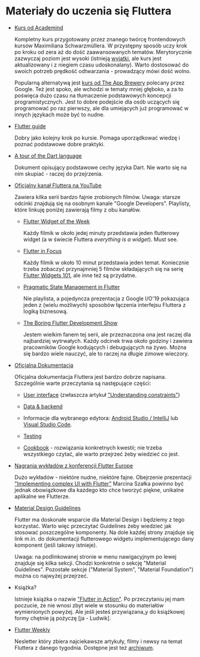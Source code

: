 # Materiały do uczenia się Fluttera

* [Kurs od Academind](https://pro.academind.com/p/learn-flutter-dart-to-build-ios-android-apps-2020)

  Kompletny kurs przygotowany przez znanego twórcę frontendowych kursów Maximiliana Schwarzmüllera. W przystępny sposób uczy krok po kroku od zera aż do dość zaawansowanych tematów. Merytorycznie zazwyczaj poziom jest wysoki (istnieją [wyjątki](https://board.academind.com/t/mutable-properties-in-a-widget-an-antipattern-in-the-personal-expenses-app/282), ale kurs jest aktualizowany i z niegiem czasu udoskonalany). Warto dostosować do swoich potrzeb prędkość odtwarzania - prowadzący mówi dość wolno. 
  
  Popularną alternatywą jest [kurs od The App Brewery](https://www.appbrewery.co/p/flutter-development-bootcamp-with-dart) polecany przez Google. Też jest spoko, ale wchodzi w tematy mniej głęboko, a za to poświęca dużo czasu na tłumaczenie podstawowych koncepcji programistycznych. Jest to dobre podejście dla osób uczących się programować po raz pierwszy, ale dla  umiejących już programować w innych językach może być to nudne.

* [Flutter guide](https://github.com/devonfw-forge/devonfw4flutter)

  Dobry jako kolejny krok po kursie. Pomaga uporządkować wiedzę i poznać podstawowe dobre praktyki.
  
* [A tour of the Dart language](https://dart.dev/guides/language/language-tour)

  Dokument opisujący podstawowe cechy języka Dart. Nie warto się na nim skupiać - raczej do przejrzenia.
  
* [Oficjalny kanał Fluttera na YouTube](https://www.youtube.com/channel/UCwXdFgeE9KYzlDdR7TG9cMw)

  Zawiera kilka serii bardzo fajnie zrobionych filmów. Uwaga: starsze odcinki znajdują się na osobnym kanale "Google Developers". Playlisty, które linkuję poniżej zawierają filmy z obu kanałów. 
  
  * [Flutter Widget of the Week](https://www.youtube.com/playlist?list=PLjxrf2q8roU23XGwz3Km7sQZFTdB996iG)

    Każdy filmik w około jedej minuty przedstawia jeden flutterowy widget (a w świecie Fluttera *everything is a widget*). Must see.
    
  * [Flutter in Focus](https://www.youtube.com/playlist?list=PLjxrf2q8roU2HdJQDjJzOeO6J3FoFLWr2)
    
    Każdy filmik w około 10 minut przedstawia jeden temat. Koniecznie trzeba zobaczyć przynajmniej 5 filmów składających się na serię [Flutter Widgets 101](https://www.youtube.com/playlist?list=PLOU2XLYxmsIJyiwUPCou_OVTpRIn_8UMd), ale inne też są przydatne.
    
  * [Pragmatic State Management in Flutter](https://www.youtube.com/watch?v=d_m5csmrf7I)
  
    Nie playlista, a pojedyncza prezentacja z Google I/O'19 pokazująca jeden z (wielu możliwych) sposobów łączenia interfejsu Fluttera z logiką biznesową.
    
  * [The Boring Flutter Development Show](https://www.youtube.com/playlist?list=PLjxrf2q8roU3ahJVrSgAnPjzkpGmL9Czl)
    
    Jestem wielkim fanem tej serii, ale przeznaczona ona jest raczej dla najbardziej wytrwałych. Każdy odcinek trwa około godziny i zawiera pracowników Google kodujących i debugujących na żywo. Można się bardzo wiele nauczyć, ale to raczej na długie zimowe wieczory.
    
* [Oficjalna Dokumentacja](https://flutter.dev/docs)

  Oficjalna dokumentacja Fluttera jest bardzo dobrze napisana. Szczególnie warte przeczytania są następujące części:
  
  * [User interface](https://flutter.dev/docs/development/ui/) (zwłaszcza artykuł ["Understanding constraints"](https://flutter.dev/docs/development/ui/layout/constraints))
  
  * [Data & backend](https://flutter.dev/docs/development/data-and-backend)
  
  * Informacje dla wybranego edytora: [Android Studio / IntelliJ](https://flutter.dev/docs/development/tools/android-studio) lub [Visual Studio Code](https://flutter.dev/docs/development/tools/vs-code).
  
  * [Testing](https://flutter.dev/docs/testing)
  
  * [Cookbook](https://flutter.dev/docs/cookbook) - rozwiązania konkretnych kwestii; nie trzeba wszystkiego czytać, ale warto przejrzeć żeby wiedzieć co jest.

* [Nagrania wykładów z konferencji Flutter Europe](https://www.youtube.com/channel/UCOoJkGYV00nr3EpZOUeuN1Q/videos)

  Dużo wykładów - niektóre nudne, niektóre fajne. Obejrzenie prezentacji ["Implementing complex UI with Flutter"](https://www.youtube.com/watch?v=FCyoHclCqc8) Marcina Szałka powinno być jednak obowiązkowe dla kazdego kto chce tworzyć piękne, unikalne aplikalne we Flutterze.

* [Material Design Guidelines](https://material.io/design/)
  
  Flutter ma doskonałe wsparcie dla Material Design i będziemy z tego korzystać. Warto więc przeczytać Guidelines żeby wiedzieć jak stosować poszczególne komponenty. Na dole każdej strony znajduje się link m.in. do dokumentacji flutterowego widgetu implementującego dany komponent (jeśli takowy istnieje).
  
  Uwaga: na podlinkowanej stronie w menu nawigacyjnym po lewej znajduje się kilka sekcji. Chodzi konkretnie o sekcję "Material Guidelines". Pozostałe sekcje ("Material System", "Material Foundation") można co najwyżej przejrzeć.

* Książka?

  Istnieje książka o nazwie ["Flutter in Action"](https://www.manning.com/books/flutter-in-action). Po przeczytaniu jej mam poczucie, że nie wnosi zbyt wiele w stosunku do materiałów wymienionych powyżej. Ale jeśli jesteś przywiązana_y do książkowej formy chętnie ją pożyczę [ja - Ludwik].

* [Flutter Weekly](https://flutterweekly.net/)

  Nesletter który zbiera najciekawsze artykuły, filmy i newsy na temat Fluttera z danego tygodnia. Dostępne jest też [archiwum](https://us17.campaign-archive.com/home/?u=c8d8d18b6e2c6316ddc1d48a0&id=47548a283b). 
